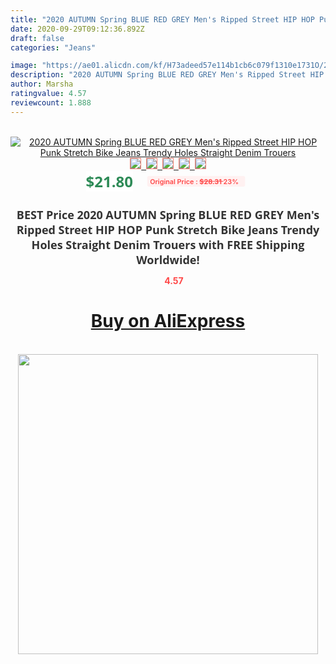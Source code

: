 ```yaml
---
title: "2020 AUTUMN Spring BLUE RED GREY Men's Ripped Street HIP HOP Punk Stretch Bike Jeans Trendy Holes Straight Denim Trouers"
date: 2020-09-29T09:12:36.892Z
draft: false
categories: "Jeans"

image: "https://ae01.alicdn.com/kf/H73adeed57e114b1cb6c079f1310e1731O/2020-AUTUMN-Spring-BLUE-RED-GREY-Men-s-Ripped-Street-HIP-HOP-Punk-Stretch-Bike-Jeans.jpg"
description: "2020 AUTUMN Spring BLUE RED GREY Men's Ripped Street HIP HOP Punk Stretch Bike Jeans Trendy Holes Straight Denim Trouers"
author: Marsha
ratingvalue: 4.57
reviewcount: 1.888
---
```

<br>
<div style="text-align: center;">
<a href="https://s.click.aliexpress.com/e/_A5sWip" target="_blank" rel="nofollow noopener noreferrer"><img alt="2020 AUTUMN Spring BLUE RED GREY Men's Ripped Street HIP HOP Punk Stretch Bike Jeans Trendy Holes Straight Denim Trouers" class="magnifier-image" src="https://ae01.alicdn.com/kf/H73adeed57e114b1cb6c079f1310e1731O/2020-AUTUMN-Spring-BLUE-RED-GREY-Men-s-Ripped-Street-HIP-HOP-Punk-Stretch-Bike-Jeans.jpg_640x640.jpg">
<br>
<img style="border:1px solid salmon" src="https://ae01.alicdn.com/kf/H73adeed57e114b1cb6c079f1310e1731O/2020-AUTUMN-Spring-BLUE-RED-GREY-Men-s-Ripped-Street-HIP-HOP-Punk-Stretch-Bike-Jeans.jpg_120x120.jpg">&nbsp;&nbsp;<img style="border:1px solid salmon" src="https://ae01.alicdn.com/kf/H5999a31df6be41eba67d374b49a4e687A/2020-AUTUMN-Spring-BLUE-RED-GREY-Men-s-Ripped-Street-HIP-HOP-Punk-Stretch-Bike-Jeans.jpg_120x120.jpg">&nbsp;&nbsp;<img style="border:1px solid salmon" src="https://ae01.alicdn.com/kf/H7ea5be7d6148418cab877f4e7e63fd689/2020-AUTUMN-Spring-BLUE-RED-GREY-Men-s-Ripped-Street-HIP-HOP-Punk-Stretch-Bike-Jeans.jpg_120x120.jpg">&nbsp;&nbsp;<img style="border:1px solid salmon" src="https://ae01.alicdn.com/kf/H821337be047648e6b842bcca9a3025736/2020-AUTUMN-Spring-BLUE-RED-GREY-Men-s-Ripped-Street-HIP-HOP-Punk-Stretch-Bike-Jeans.jpg_120x120.jpg">&nbsp;&nbsp;<img style="border:1px solid salmon" src="https://ae01.alicdn.com/kf/H2771c7d6cf42418487fd96d839709a16X/2020-AUTUMN-Spring-BLUE-RED-GREY-Men-s-Ripped-Street-HIP-HOP-Punk-Stretch-Bike-Jeans.jpg_120x120.jpg"></a></div><br0>
<div style="text-align: center;"><span style="background-color: white; border: 0px; box-sizing: border-box; color: seagreen; display: inline-block; font-family: &quot;open sans&quot; , &quot;arial&quot; , &quot;helvetica&quot; , sans-serif , &quot;heiti&quot;; font-size: 24px; font-stretch: inherit; font-weight: 700; line-height: inherit; margin: 0px 10px 0px 0px; padding: 0px; vertical-align: middle;">$21.80 </span>
<span style="background: rgb(255 , 241 , 241); border-radius: 3px; border: 0px; box-sizing: border-box; color: #ff4747; display: inline-block; font-family: inherit; font-size: 12px; font-stretch: inherit; font-style: inherit; font-variant: inherit; font-weight: 600; line-height: inherit; margin: 0px; padding: 2px 5px; transform: scale(0.9); vertical-align: middle;">Original Price : <b style="text-decoration: line-through;">$28.31 </b> 23%&nbsp;&nbsp;</span></div>
<h1 style="color: #333333; display: inline-block; font-family: &quot;open sans&quot; , &quot;arial&quot; , &quot;helvetica&quot; , sans-serif , &quot;heiti&quot;; font-size: 18px; font-stretch: inherit; font-weight: 700; text-align: center;">BEST Price 2020 AUTUMN Spring BLUE RED GREY Men's Ripped Street HIP HOP Punk Stretch Bike Jeans Trendy Holes Straight Denim Trouers with FREE Shipping Worldwide!</h1>
<div style="color: #ff4747; text-align: center;">
<img src="https://4.bp.blogspot.com/-M0ZcTcb-5uY/XleCXlxnR4I/AAAAAAAAAEc/OrjgMkXV1oMQFaCRZj5HQwOCBcu3w1FegCPcBGAYYCw/s1600/star.png" style="height: 15px;">&nbsp;<b>4.57</b></div>
<div class="button_cont" align="center"><a class="buynow_a" href="https://s.click.aliexpress.com/e/_A5sWip" target="_blank" rel="nofollow noopener noreferrer"><H1>Buy on AliExpress</H1></a></div><br>
<div class="separator" style="clear: both; text-align: center;">
<img src="https://lh3.googleusercontent.com/-pTy5HemUv9M/XlePHvY0dAI/AAAAAAAAAE4/0nX5iRUoIWY8eMW9Dpxeirr157OZliDIgCLcBGAsYHQ/s1600/badge.gif" width="480">
</div>

